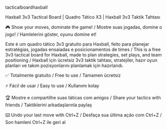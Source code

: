 tacticalboardhaxball

Haxball 3v3 Tactical Board | Quadro Tático X3 | Haxball 3v3 Taktik Tahtası

🎮 Show your moves, dominate the game! / Mostre suas jogadas, domine o jogo! / Hamlelerini göster, oyunu domine et!

Este é um quadro tático 3v3 gratuito para Haxball, feito para planejar estratégias, jogadas ensaiadas e posicionamentos de times / This is a free 3v3 tactical board for Haxball, made to plan strategies, set plays, and team positioning / Haxball için ücretsiz 3v3 taktik tahtası, stratejiler, hazır oyun planları ve takım pozisyonlarını planlamak için hazırlandı.

✅ Totalmente gratuito / Free to use / Tamamen ücretsiz

⚡ Fácil de usar / Easy to use / Kullanımı kolay

🏆 Mostre e compartilhe suas táticas com amigos / Share your tactics with friends / Taktiklerini arkadaşlarınla paylaş

⌨️ Undo your last move with Ctrl+Z / Desfaça sua última ação com Ctrl+Z / Son hamleni Ctrl+Z ile geri al
